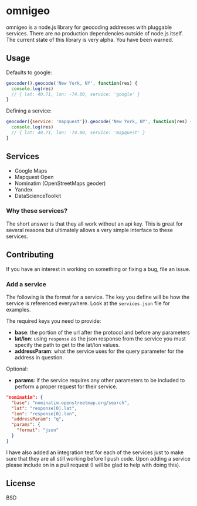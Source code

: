 omnigeo
=======

omnigeo is a node.js library for geocoding addresses with pluggable services.
There are no production dependencies outside of node.js itself. The current
state of this library is very alpha. You have been warned.

## Usage

Defaults to google:
```javascript
geocoder().geocode('New York, NY', function(res) {
  console.log(res)
  // { lat: 40.71, lon: -74.00, service: 'google' }
}
```

Defining a service:
```javascript
geocoder({service: 'mapquest'}).geocode('New York, NY', function(res) {
  console.log(res)
  // { lat: 40.71, lon: -74.00, service: 'mapquest' }
}
```

## Services

- Google Maps
- Mapquest Open
- Nominatim (OpenStreetMaps geoder)
- Yandex
- DataScienceToolkit

### Why these services?

The short answer is that they all work without an api key. This is great for
several reasons but ultimately allows a very simple interface to these
services.

## Contributing

If you have an interest in working on something or fixing a bug, file an issue.

### Add a service

The following is the format for a service. The key you define will be how the
service is referenced everywhere. Look at the `services.json` file for
examples.

The required keys you need to provide:

- **base**: the portion of the url after the protocol and before any parameters
- **lat/lon**: using `response` as the json response from the service you must
specify the path to get to the lat/lon values.
- **addressParam**: what the service uses for the query parameter for the address in
question.

Optional:
- **params**: if the service requires any other parameters to be included
to perform a proper request for their service.

```JSON
"nominatim": {
  "base": "nominatim.openstreetmap.org/search",
  "lat": "response[0].lat",
  "lon": "response[0].lon",
  "addressParam": "q",
  "params": {
    "format": "json"
  }
}
```

I have also added an integration test for each of the services just to make
sure that they are all still working before I push code. Upon adding a service
please include on in a pull request (I will be glad to help with doing this).

## License

BSD
